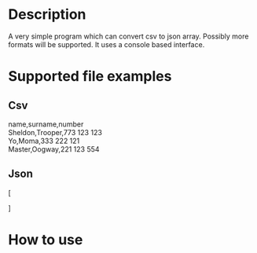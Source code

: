 Description
===========
A very simple program which can convert csv to json array.
Possibly more formats will be supported. It uses a console
based interface.

Supported file examples
=======================

Csv
---
name,surname,number       
Sheldon,Trooper,773 123 123     
Yo,Moma,333 222 121     
Master,Oogway,221 123 554

Json
----
[

]

How to use
==========

